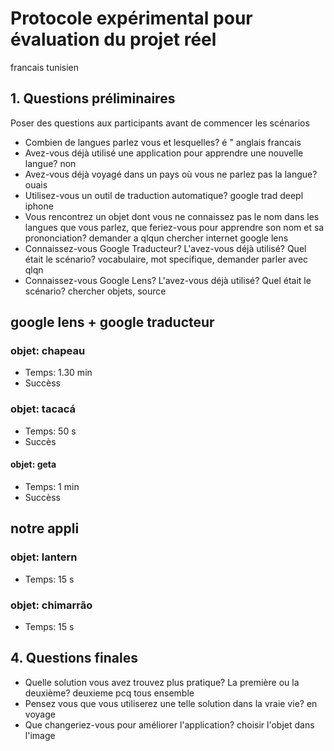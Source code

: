 # Protocole expérimental pour évaluation du projet réel

francais tunisien

## 1. Questions préliminaires

Poser des questions aux participants avant de commencer les scénarios

- Combien de langues parlez vous et lesquelles?
é " anglais francais
- Avez-vous déjà utilisé une application pour apprendre une nouvelle langue?
non
- Avez-vous déjà voyagé dans un pays où vous ne parlez pas la langue?
ouais
- Utilisez-vous un outil de traduction automatique?
google trad deepl iphone
- Vous rencontrez un objet dont vous ne connaissez pas le nom dans les langues que vous parlez, que feriez-vous pour apprendre son nom et sa prononciation?
demander a qlqun
chercher internet google lens
- Connaissez-vous Google Traducteur? L'avez-vous déjà utilisé? Quel était le scénario?
vocabulaire, mot specifique, demander parler avec qlqn
- Connaissez-vous Google Lens? L'avez-vous déjà utilisé? Quel était le scénario?
chercher objets, source



## google lens + google traducteur
### objet: chapeau
* Temps: 1.30 min
* Succèss

### objet: tacacá
* Temps: 50 s
* Succès

#### objet: geta
* Temps:  1 min
* Succèss

## notre appli
### objet: lantern
* Temps:  15 s

### objet: chimarrão
* Temps: 15 s


## 4. Questions finales
- Quelle solution vous avez trouvez plus pratique? La première ou la deuxième? 
deuxieme pcq tous ensemble
- Pensez vous que vous utiliserez une telle solution dans la vraie vie?
en voyage
- Que changeriez-vous pour améliorer l'application?
choisir l'objet dans l'image